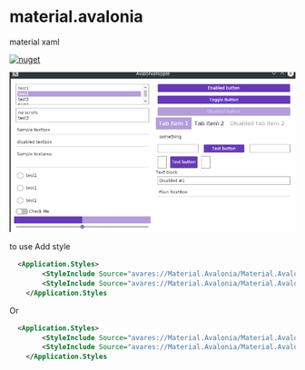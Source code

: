 # material.avalonia
material xaml 


[![nuget](https://img.shields.io/badge/material-nuget-%2303A9F4)](https://www.nuget.org/packages/Material.Avalonia/)

![](Images/Peek%202019-11-06%2011-42.gif)

to use Add style
```xml
  <Application.Styles>
        <StyleInclude Source="avares://Material.Avalonia/Material.Avalonia.DeepPurple.xaml" />
        <StyleInclude Source="avares://Material.Avalonia/Material.Avalonia.Templates.xaml" />
    </Application.Styles
```
Or
```xml
  <Application.Styles>
        <StyleInclude Source="avares://Material.Avalonia/Material.Avalonia.Dark.xaml" />
        <StyleInclude Source="avares://Material.Avalonia/Material.Avalonia.Templates.xaml" />
    </Application.Styles
```
